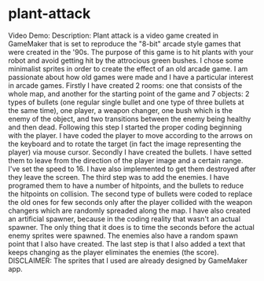 # plant-attack
Video Demo:
Description: Plant attack is a video game created in GameMaker that is set to reproduce the "8-bit" arcade style games
that were created in the '90s. The purpose of this game is to hit plants with your robot and avoid getting hit by the attrocious green bushes. I chose some minimalist sprites in order to create the effect of an old arcade game. I am passionate about how old games were made and I have a particular interest in arcade games. Firstly I have created 2 rooms: one that consists of the whole map, and another for the starting point of the game and 7 objects: 2 types of bullets (one regular single bullet and one type of three bullets at the same time), one player, a weapon changer, one bush which is the enemy of the object, and two transitions between the enemy being healthy and then dead. Following this step I started the proper coding beginning with the player. I have coded the player to move according to the arrows on the keyboard and to rotate the target (in fact the image representing the player) via mouse cursor. Secondly I have created the bullets. I have setted them to leave from the direction of the player image and a certain range. I've set the speed to 16. I have also implemented to get them destroyed after they leave the screen. The third step was to add the enemies. I have programed them to have a number of hitpoints, and the bullets to reduce the hitpoints on collision. The second type of bullets were coded to replace the old ones for few seconds only after the player collided with the weapon changers which are randomly spreaded along the map. I have also created an artificial spawner, because in the coding reality that wasn't an actual spawner. The only thing that it does is to time the seconds before the actual enemy sprites were spawned. The enemies also have a random spawn point that I also have created. The last step is that I also added a text that keeps changing as the player eliminates the enemies (the score). DISCLAIMER: The sprites that I used are already designed by GameMaker app.
